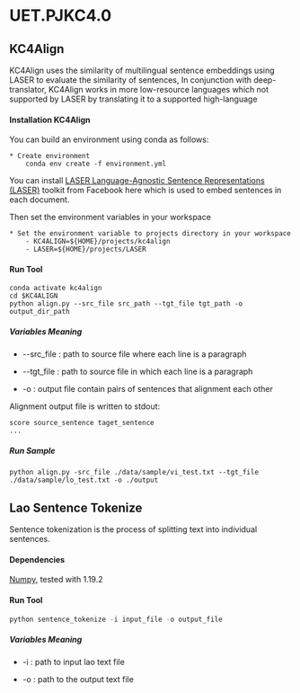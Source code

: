 # UET.PJKC4.0

## KC4Align

KC4Align uses the similarity of multilingual sentence embeddings using LASER to evaluate the similarity of sentences, In conjunction with deep-translator, KC4Align works in more low-resource languages which not supported by LASER by translating it to a supported high-language

#### Installation KC4Align

You can build an environment using conda as follows:

```
* Create environment
    conda env create -f environment.yml
```
You can install [LASER Language-Agnostic Sentence Representations (LASER)](https://github.com/facebookresearch/LASER) toolkit from Facebook here which is used to embed sentences in each document.

Then set the environment variables in your workspace
```
* Set the environment variable to projects directory in your workspace
    - KC4ALIGN=${HOME}/projects/kc4align
    - LASER=${HOME}/projects/LASER
```

#### Run Tool
```
conda activate kc4align
cd $KC4ALIGN
python align.py --src_file src_path --tgt_file tgt_path -o output_dir_path
```

##### Variables Meaning

* --src_file : path to source file where each line is a paragraph

* --tgt_file : path to source file in which each line is a paragraph

* -o : output file contain pairs of sentences that alignment each other

Alignment output file is written to stdout:
```
score source_sentence taget_sentence
...
```
##### Run Sample
```
python align.py -src_file ./data/sample/vi_test.txt --tgt_file ./data/sample/lo_test.txt -o ./output
```

## Lao Sentence Tokenize

Sentence tokenization is the process of splitting text into individual sentences.

#### Dependencies

[Numpy](https://numpy.org/), tested with 1.19.2

#### Run Tool

```python
python sentence_tokenize -i input_file -o output_file
```
##### Variables Meaning
* -i : path to input lao text file 

* -o : path to the output text file